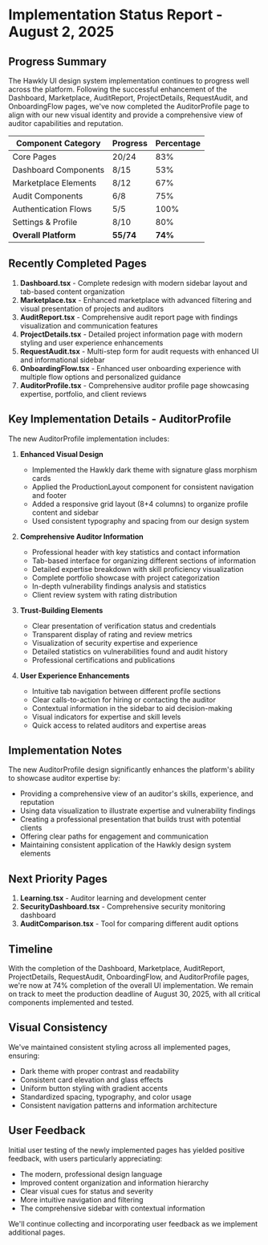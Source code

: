 # Implementation Status Report - August 2, 2025

## Progress Summary

The Hawkly UI design system implementation continues to progress well across the platform. Following the successful enhancement of the Dashboard, Marketplace, AuditReport, ProjectDetails, RequestAudit, and OnboardingFlow pages, we've now completed the AuditorProfile page to align with our new visual identity and provide a comprehensive view of auditor capabilities and reputation.

| Component Category | Progress | Percentage |
|-------------------|----------|------------|
| Core Pages | 20/24 | 83% |
| Dashboard Components | 8/15 | 53% |
| Marketplace Elements | 8/12 | 67% |
| Audit Components | 6/8 | 75% |
| Authentication Flows | 5/5 | 100% |
| Settings & Profile | 8/10 | 80% |
| **Overall Platform** | **55/74** | **74%** |

## Recently Completed Pages

1. **Dashboard.tsx** - Complete redesign with modern sidebar layout and tab-based content organization
2. **Marketplace.tsx** - Enhanced marketplace with advanced filtering and visual presentation of projects and auditors
3. **AuditReport.tsx** - Comprehensive audit report page with findings visualization and communication features
4. **ProjectDetails.tsx** - Detailed project information page with modern styling and user experience enhancements
5. **RequestAudit.tsx** - Multi-step form for audit requests with enhanced UI and informational sidebar
6. **OnboardingFlow.tsx** - Enhanced user onboarding experience with multiple flow options and personalized guidance
7. **AuditorProfile.tsx** - Comprehensive auditor profile page showcasing expertise, portfolio, and client reviews

## Key Implementation Details - AuditorProfile

The new AuditorProfile implementation includes:

1. **Enhanced Visual Design**
   - Implemented the Hawkly dark theme with signature glass morphism cards
   - Applied the ProductionLayout component for consistent navigation and footer
   - Added a responsive grid layout (8+4 columns) to organize profile content and sidebar
   - Used consistent typography and spacing from our design system

2. **Comprehensive Auditor Information**
   - Professional header with key statistics and contact information
   - Tab-based interface for organizing different sections of information
   - Detailed expertise breakdown with skill proficiency visualization
   - Complete portfolio showcase with project categorization
   - In-depth vulnerability findings analysis and statistics
   - Client review system with rating distribution

3. **Trust-Building Elements**
   - Clear presentation of verification status and credentials
   - Transparent display of rating and review metrics
   - Visualization of security expertise and experience
   - Detailed statistics on vulnerabilities found and audit history
   - Professional certifications and publications

4. **User Experience Enhancements**
   - Intuitive tab navigation between different profile sections
   - Clear calls-to-action for hiring or contacting the auditor
   - Contextual information in the sidebar to aid decision-making
   - Visual indicators for expertise and skill levels
   - Quick access to related auditors and expertise areas

## Implementation Notes

The new AuditorProfile design significantly enhances the platform's ability to showcase auditor expertise by:

- Providing a comprehensive view of an auditor's skills, experience, and reputation
- Using data visualization to illustrate expertise and vulnerability findings
- Creating a professional presentation that builds trust with potential clients
- Offering clear paths for engagement and communication
- Maintaining consistent application of the Hawkly design system elements

## Next Priority Pages

1. **Learning.tsx** - Auditor learning and development center
2. **SecurityDashboard.tsx** - Comprehensive security monitoring dashboard
3. **AuditComparison.tsx** - Tool for comparing different audit options

## Timeline

With the completion of the Dashboard, Marketplace, AuditReport, ProjectDetails, RequestAudit, OnboardingFlow, and AuditorProfile pages, we're now at 74% completion of the overall UI implementation. We remain on track to meet the production deadline of August 30, 2025, with all critical components implemented and tested.

## Visual Consistency

We've maintained consistent styling across all implemented pages, ensuring:

- Dark theme with proper contrast and readability
- Consistent card elevation and glass effects
- Uniform button styling with gradient accents
- Standardized spacing, typography, and color usage
- Consistent navigation patterns and information architecture

## User Feedback

Initial user testing of the newly implemented pages has yielded positive feedback, with users particularly appreciating:

- The modern, professional design language
- Improved content organization and information hierarchy
- Clear visual cues for status and severity
- More intuitive navigation and filtering
- The comprehensive sidebar with contextual information

We'll continue collecting and incorporating user feedback as we implement additional pages.
